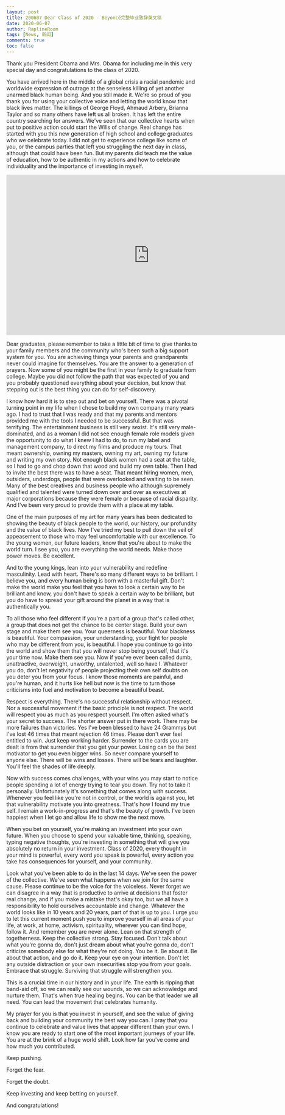 ```yaml
---
layout: post
title: 200607 Dear Class of 2020 - Beyoncé完整毕业致辞英文稿
date: 2020-06-07
author: RaplineRoom
tags: [News, 新闻]
comments: true
toc: false
---
```


Thank you President Obama and Mrs. Obama for including me in this very special day and congratulations to the class of 2020. 

You have arrived here in the middle of a global crisis a racial pandemic and worldwide expression of outrage at the senseless killing of yet another unarmed black human being. And you still made it. We're so proud of you thank you for using your collective voice and letting the world know that black lives matter. The killings of George Floyd, Ahmaud Arbery, Brianna Taylor and so many others have left us all broken. It has left the entire country searching for answers. We've seen that our collective hearts when put to positive action could start the Wills of change. Real change has started with you this new generation of high school and college graduates who we celebrate today. I did not get to experience college like some of you, or the campus parties that left you struggling the next day in class, although that could have been fun. But my parents did teach me the value of education, how to be authentic in my actions and how to celebrate individuality and the importance of investing in myself. 

<iframe width="749" height="421" src="https://www.youtube.com/embed/iGtJE58bli0" frameborder="0" allow="accelerometer; autoplay; encrypted-media; gyroscope; picture-in-picture" allowfullscreen></iframe>

Dear graduates, please remember to take a little bit of time to give thanks to your family members and the community who's been such a big support system for you. You are achieving things your parents and grandparents never could imagine for themselves. You are the answer to a generation of prayers. Now some of you might be the first in your family to graduate from college. Maybe you did not follow the path that was expected of you and you probably questioned everything about your decision, but know that stepping out is the best thing you can do for self-discovery. 

I know how hard it is to step out and bet on yourself. There was a pivotal turning point in my life when I chose to build my own company many years ago. I had to trust that I was ready and that my parents and mentors provided me with the tools I needed to be successful. But that was terrifying. The entertainment business is still very sexist. It's still very male-dominated, and as a woman I did not see enough female role models given the opportunity to do what I knew I had to do, to run my label and management company, to direct my films and produce my tours. That meant ownership, owning my masters, owning my art, owning my future and writing my own story. Not enough black women had a seat at the table, so I had to go and chop down that wood and build my own table. Then I had to invite the best there was to have a seat. That meant hiring women, men, outsiders, underdogs, people that were overlooked and waiting to be seen. Many of the best creatives and business people who although supremely qualified and talented were turned down over and over as executives at major corporations because they were female or because of racial disparity. And I've been very proud to provide them with a place at my table. 

One of the main purposes of my art for many years has been dedicated to showing the beauty of black people to the world, our history, our profundity and the value of black lives. Now I've tried my best to pull down the veil of appeasement to those who may feel uncomfortable with our excellence. To the young women, our future leaders, know that you're about to make the world turn. I see you, you are everything the world needs. Make those power moves. Be excellent. 

And to the young kings, lean into your vulnerability and redefine masculinity. Lead with heart. There's so many different ways to be brilliant. I believe you, and every human being is born with a masterful gift. Don't make the world make you feel that you have to look a certain way to be brilliant and know, you don't have to speak a certain way to be brilliant, but you do have to spread your gift around the planet in a way that is authentically you. 

To all those who feel different if you're a part of a group that's called other, a group that does not get the chance to be center stage. Build your own stage and make them see you. Your queerness is beautiful. Your blackness is beautiful. Your compassion, your understanding, your fight for people who may be different from you, is beautiful. I hope you continue to go into the world and show them that you will never stop being yourself, that it's your time now. Make them see you. Now if you've ever been called dumb, unattractive, overweight, unworthy, untalented, well so have I. Whatever you do, don't let negativity of people projecting their own self doubts on you deter you from your focus. I know those moments are painful, and you're human, and it hurts like hell but now is the time to turn those criticisms into fuel and motivation to become a beautiful beast. 

Respect is everything. There's no successful relationship without respect. Nor a successful movement if the basic principle is not respect. The world will respect you as much as you respect yourself. I'm often asked what's your secret to success. The shorter answer put in there work. There may be more failures than victories. Yes I've been blessed to have 24 Grammys but I've lost 46 times that meant rejection 46 times. Please don't ever feel entitled to win. Just keep working harder. Surrender to the cards you are dealt is from that surrender that you get your power. Losing can be the best motivator to get you even bigger wins. So never compare yourself to anyone else. There will be wins and losses. There will be tears and laughter. You'll feel the shades of life deeply. 

Now with success comes challenges, with your wins you may start to notice people spending a lot of energy trying to tear you down. Try not to take it personally. Unfortunately it's something that comes along with success. Whenever you feel like you're not in control, or the world is against you, let that vulnerability motivate you into greatness. That's how I found my true self. I remain a work-in-progress and that's the beauty of growth. I've been happiest when I let go and allow life to show me the next move. 

When you bet on yourself, you're making an investment into your own future. When you choose to spend your valuable time, thinking, speaking, typing negative thoughts, you're investing in something that will give you absolutely no return in your investment. Class of 2020, every thought in your mind is powerful, every word you speak is powerful, every action you take has consequences for yourself, and your community. 

Look what you've been able to do in the last 14 days. We've seen the power of the collective. We've seen what happens when we join for the same cause. Please continue to be the voice for the voiceless. Never forget we can disagree in a way that is productive to arrive at decisions that foster real change, and if you make a mistake that's okay too, but we all have a responsibility to hold ourselves accountable and change. Whatever the world looks like in 10 years and 20 years, part of that is up to you. I urge you to let this current moment push you to improve yourself in all areas of your life, at work, at home, activism, spirituality, wherever you can find hope, follow it. And remember you are never alone. Lean on that strength of togetherness. Keep the collective strong. Stay focused. Don't talk about what you're gonna do, don't just dream about what you're gonna do, don't criticize somebody else for what they're not doing. You be it. Be about it. Be about that action, and go do it. Keep your eye on your intention. Don't let any outside distraction or your own insecurities stop you from your goals. Embrace that struggle. Surviving that struggle will strengthen you. 

This is a crucial time in our history and in your life. The earth is ripping that band-aid off, so we can really see our wounds, so we can acknowledge and nurture them. That's when true healing begins. You can be that leader we all need. You can lead the movement that celebrates humanity. 

My prayer for you is that you invest in yourself, and see the value of giving back and building your community the best way you can. I pray that you continue to celebrate and value lives that appear different than your own. I know you are ready to start one of the most important journeys of your life. You are at the brink of a huge world shift. Look how far you've come and how much you contributed. 

Keep pushing. 

Forget the fear. 

Forget the doubt. 

Keep investing and keep betting on yourself.

And congratulations!

